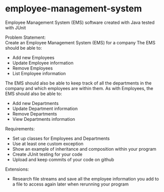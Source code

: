 # employee-management-system
Employee Management System (EMS) software created with Java tested with JUnit

Problem Statement:  
Create an Employee Management System (EMS) for a company
The EMS should be able to: 
- Add new Employees 
- Update Employee information
- Remove Employees
- List Employee information 

The EMS should also be able to keep track of all the departments in the company and which employees are within them. 
As with Employees, the EMS should also be able to:
- Add new Departments
- Update Department information
- Remove Departments
- View Departments information 

Requirements:
- Set up classes for Employees and Departments
- Use at least one custom exception
- Show an example of inheritance and composition within your program
- Create JUnit testing for your code 
- Upload and keep commits of your code on github 

Extensions:
- Research file streams and save all the employee information you add to a file to access again later when rerunning your program

